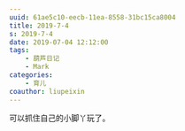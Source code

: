 ```yaml
---
uuid: 61ae5c10-eecb-11ea-8558-31bc15ca8004
title: 2019-7-4
s: 2019-7-4
date: 2019-07-04 12:12:00
tags:
	- 葫芦日记
	- Mark
categories:
	- 育儿
coauthor: liupeixin
---
```


可以抓住自己的小脚丫玩了。
